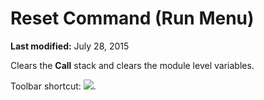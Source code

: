 
# Reset <project> Command (Run Menu)

 **Last modified:** July 28, 2015

Clears the  **Call** stack and clears the module level variables.

Toolbar shortcut: 
![](../images/tbr_end_ZA01201701.gif).

